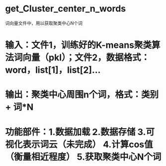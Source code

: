 # get_Cluster_center_n_words
词向量文件中，用以获取聚类中心N个词

# 输入：文件1，训练好的K-means聚类算法词向量（pkl）；文件2，数据格式：word，list[1]，list[2]...
# 输出：聚类中心周围n个词，格式：类别 + 词*N
# 功能部件：1.数据加载 2.数据存储 3.可视化表示词云（未完成） 4.计算cos值（衡量相近程度） 5.获取聚类中心N个词
